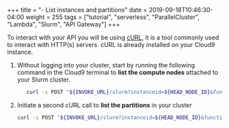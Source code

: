 +++
title = "- List instances and partitions"
date = 2019-09-18T10:46:30-04:00
weight = 255
tags = ["tutorial", "serverless", "ParallelCluster", "Lambda", "Slurm", "API Gateway"]
+++

To interact with your API you will be using [cURL](https://en.wikipedia.org/wiki/CURL), it is a tool commonly used to interact with HTTP(s) servers. cURL is already installed on your Cloud9 instance.

1. Without logging into your cluster, start by running the following command in the Cloud9 terminal to **list the compute nodes** attached to your Slurm cluster.

      ```bash
         curl -s POST "${INVOKE_URL}/slurm?instanceid=${HEAD_NODE_ID}&function=list_nodes" # Note the function name  "list_nodes"
      ```
2. Initiate a second cURL call to **list the partitions** in your cluster

      ```bash
      curl -s POST "${INVOKE_URL}/slurm?instanceid=${HEAD_NODE_ID}&function=list_partitions" # Note the function name "list_partitions"
      ```
